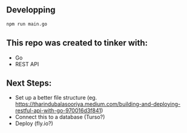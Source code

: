 ## Developping

```bash
npm run main.go
```
## This repo was created to tinker with:

- Go
- REST API

## Next Steps:

- Set up a better file structure (eg. https://tharindubalasooriya.medium.com/building-and-deploying-restful-api-with-go-970016d3f841)
- Connect this to a database (Turso?)
- Deploy (fly.io?)
